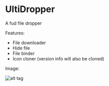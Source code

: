 # UltiDropper
A fud file dropper

Features:
* File downloader
* Hide file
* File binder
* Icon cloner (version info will also be cloned)

Image:

![alt tag](http://i.imgur.com/4rfXrt0.png)

